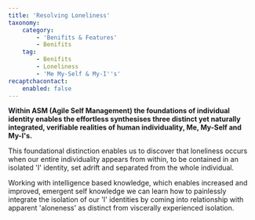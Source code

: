```yaml
---
title: 'Resolving Loneliness'
taxonomy:
    category:
        - 'Benifits & Features'
        - Benifits
    tag:
        - Benifits
        - Loneliness
        - 'Me My-Self & My-I''s'
recaptchacontact:
    enabled: false
---
```


**Within ASM (Agile Self Management) the foundations of individual identity enables the effortless synthesises three distinct yet naturally integrated, verifiable realities of human individuality, Me, My-Self and My-I's.**

This foundational distinction enables us to discover that loneliness occurs when our entire individuality appears from within, to be contained in an isolated 'I' identity, set adrift and separated from the whole individual.

Working with intelligence based knowledge, which enables increased and improved, emergent self knowledge we can learn how to painlessly integrate the isolation of our 'I' identities by coming into relationship with apparent 'aloneness' as distinct from viscerally experienced isolation.
